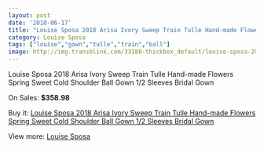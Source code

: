 ```yaml
---
layout: post
date: '2018-06-17'
title: "Louise Sposa 2018 Arisa Ivory Sweep Train Tulle Hand-made Flowers Spring Sweet Cold Shoulder Ball Gown 1/2 Sleeves Bridal Gown"
category: Louise Sposa
tags: ["louise","gown","tulle","train","ball"]
image: http://img.transblink.com/33188-thickbox_default/louise-sposa-2018-arisa-ivory-sweep-train-tulle-hand-made-flowers-spring-sweet-cold-shoulder-ball-gown-1-2-sleeves-bridal-gown.jpg
---
```

Louise Sposa 2018 Arisa Ivory Sweep Train Tulle Hand-made Flowers Spring Sweet Cold Shoulder Ball Gown 1/2 Sleeves Bridal Gown

On Sales: **$358.98**
<a href="https://www.transblink.com/en/louise-sposa/11151-louise-sposa-2018-arisa-ivory-sweep-train-tulle-hand-made-flowers-spring-sweet-cold-shoulder-ball-gown-1-2-sleeves-bridal-gown.html"><amp-img layout="responsive" width="600" height="600" src="//img.transblink.com/33188-thickbox_default/louise-sposa-2018-arisa-ivory-sweep-train-tulle-hand-made-flowers-spring-sweet-cold-shoulder-ball-gown-1-2-sleeves-bridal-gown.jpg" alt="Louise Sposa 2018 Arisa Ivory Sweep Train Tulle Hand-made Flowers Spring Sweet Cold Shoulder Ball Gown 1/2 Sleeves Bridal Gown 0" /></a>
<a href="https://www.transblink.com/en/louise-sposa/11151-louise-sposa-2018-arisa-ivory-sweep-train-tulle-hand-made-flowers-spring-sweet-cold-shoulder-ball-gown-1-2-sleeves-bridal-gown.html"><amp-img layout="responsive" width="600" height="600" src="//img.transblink.com/33192-thickbox_default/louise-sposa-2018-arisa-ivory-sweep-train-tulle-hand-made-flowers-spring-sweet-cold-shoulder-ball-gown-1-2-sleeves-bridal-gown.jpg" alt="Louise Sposa 2018 Arisa Ivory Sweep Train Tulle Hand-made Flowers Spring Sweet Cold Shoulder Ball Gown 1/2 Sleeves Bridal Gown 1" /></a>
<a href="https://www.transblink.com/en/louise-sposa/11151-louise-sposa-2018-arisa-ivory-sweep-train-tulle-hand-made-flowers-spring-sweet-cold-shoulder-ball-gown-1-2-sleeves-bridal-gown.html"><amp-img layout="responsive" width="600" height="600" src="//img.transblink.com/33191-thickbox_default/louise-sposa-2018-arisa-ivory-sweep-train-tulle-hand-made-flowers-spring-sweet-cold-shoulder-ball-gown-1-2-sleeves-bridal-gown.jpg" alt="Louise Sposa 2018 Arisa Ivory Sweep Train Tulle Hand-made Flowers Spring Sweet Cold Shoulder Ball Gown 1/2 Sleeves Bridal Gown 2" /></a>
<a href="https://www.transblink.com/en/louise-sposa/11151-louise-sposa-2018-arisa-ivory-sweep-train-tulle-hand-made-flowers-spring-sweet-cold-shoulder-ball-gown-1-2-sleeves-bridal-gown.html"><amp-img layout="responsive" width="600" height="600" src="//img.transblink.com/33190-thickbox_default/louise-sposa-2018-arisa-ivory-sweep-train-tulle-hand-made-flowers-spring-sweet-cold-shoulder-ball-gown-1-2-sleeves-bridal-gown.jpg" alt="Louise Sposa 2018 Arisa Ivory Sweep Train Tulle Hand-made Flowers Spring Sweet Cold Shoulder Ball Gown 1/2 Sleeves Bridal Gown 3" /></a>
<a href="https://www.transblink.com/en/louise-sposa/11151-louise-sposa-2018-arisa-ivory-sweep-train-tulle-hand-made-flowers-spring-sweet-cold-shoulder-ball-gown-1-2-sleeves-bridal-gown.html"><amp-img layout="responsive" width="600" height="600" src="//img.transblink.com/33189-thickbox_default/louise-sposa-2018-arisa-ivory-sweep-train-tulle-hand-made-flowers-spring-sweet-cold-shoulder-ball-gown-1-2-sleeves-bridal-gown.jpg" alt="Louise Sposa 2018 Arisa Ivory Sweep Train Tulle Hand-made Flowers Spring Sweet Cold Shoulder Ball Gown 1/2 Sleeves Bridal Gown 4" /></a>

Buy it: [Louise Sposa 2018 Arisa Ivory Sweep Train Tulle Hand-made Flowers Spring Sweet Cold Shoulder Ball Gown 1/2 Sleeves Bridal Gown](https://www.transblink.com/en/louise-sposa/11151-louise-sposa-2018-arisa-ivory-sweep-train-tulle-hand-made-flowers-spring-sweet-cold-shoulder-ball-gown-1-2-sleeves-bridal-gown.html "Louise Sposa 2018 Arisa Ivory Sweep Train Tulle Hand-made Flowers Spring Sweet Cold Shoulder Ball Gown 1/2 Sleeves Bridal Gown")

View more: [Louise Sposa](https://www.transblink.com/en/109-louise-sposa "Louise Sposa")